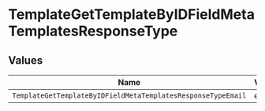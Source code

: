 # TemplateGetTemplateByIDFieldMetaTemplatesResponseType


## Values

| Name                                                         | Value                                                        |
| ------------------------------------------------------------ | ------------------------------------------------------------ |
| `TemplateGetTemplateByIDFieldMetaTemplatesResponseTypeEmail` | email                                                        |